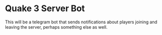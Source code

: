 # Quake 3 Server Bot

This will be a telegram bot that sends notifications about players joining and leaving the server, perhaps something else as well.
